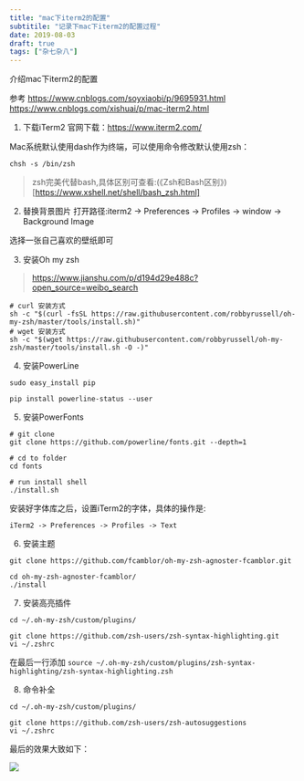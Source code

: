 ```yaml
---
title: "mac下iterm2的配置"
subtitile: "记录下mac下iterm2的配置过程"
date: 2019-08-03
draft: true
tags: ["杂七杂八"]
---
```


介绍mac下iterm2的配置
<!--more-->
参考
https://www.cnblogs.com/soyxiaobi/p/9695931.html
https://www.cnblogs.com/xishuai/p/mac-iterm2.html

1. 下载iTerm2
官网下载：https://www.iterm2.com/

Mac系统默认使用dash作为终端，可以使用命令修改默认使用zsh：
```
chsh -s /bin/zsh
```

> zsh完美代替bash,具体区别可查看:(《Zsh和Bash区别》)[https://www.xshell.net/shell/bash_zsh.html]


2. 替换背景图片
打开路径:iterm2 -> Preferences -> Profiles -> window -> Background Image

选择一张自己喜欢的壁纸即可

3. 安装Oh my zsh

> https://www.jianshu.com/p/d194d29e488c?open_source=weibo_search

```
# curl 安装方式
sh -c "$(curl -fsSL https://raw.githubusercontent.com/robbyrussell/oh-my-zsh/master/tools/install.sh)"
# wget 安装方式
sh -c "$(wget https://raw.githubusercontent.com/robbyrussell/oh-my-zsh/master/tools/install.sh -O -)"
```

4. 安装PowerLine
```
sudo easy_install pip

pip install powerline-status --user

```

5. 安装PowerFonts
```
# git clone
git clone https://github.com/powerline/fonts.git --depth=1

# cd to folder
cd fonts

# run install shell
./install.sh
```

安装好字体库之后，设置iTerm2的字体，具体的操作是:
```
iTerm2 -> Preferences -> Profiles -> Text
```

6. 安装主题
```
git clone https://github.com/fcamblor/oh-my-zsh-agnoster-fcamblor.git

cd oh-my-zsh-agnoster-fcamblor/
./install
```

7. 安装高亮插件
```
cd ~/.oh-my-zsh/custom/plugins/

git clone https://github.com/zsh-users/zsh-syntax-highlighting.git
vi ~/.zshrc
```

在最后一行添加
`
source ~/.oh-my-zsh/custom/plugins/zsh-syntax-highlighting/zsh-syntax-highlighting.zsh
`

8. 命令补全
```
cd ~/.oh-my-zsh/custom/plugins/

git clone https://github.com/zsh-users/zsh-autosuggestions
vi ~/.zshrc
```

最后的效果大致如下：

![](../img/2019-08-12-14-00-52.png)
